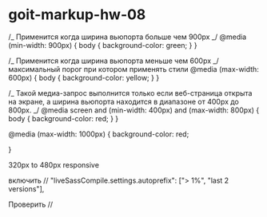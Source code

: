 # goit-markup-hw-08

/_ Применится когда ширина вьюпорта больше чем 900px _/ @media (min-width: 900px) { body { background-color: green; } }

/_ Применится когда ширина вьюпорта меньше чем 600px _/ максимальный порог при котором применять стили @media (max-width: 600px) { body { background-color: yellow; } }

/_ Такой медиа-запрос выполнится только если веб-страница открыта на экране, а ширина вьюпорта находится в диапазоне от 400px до 800px. _/ @media screen and (min-width: 400px) and (max-width: 800px) { body { background-color: red; } }

@media (max-width: 1000px) { background-color: red;

}

320px to 480px responsive

включить // "liveSassCompile.settings.autoprefix": ["> 1%", "last 2 versions"],

Проверить //
